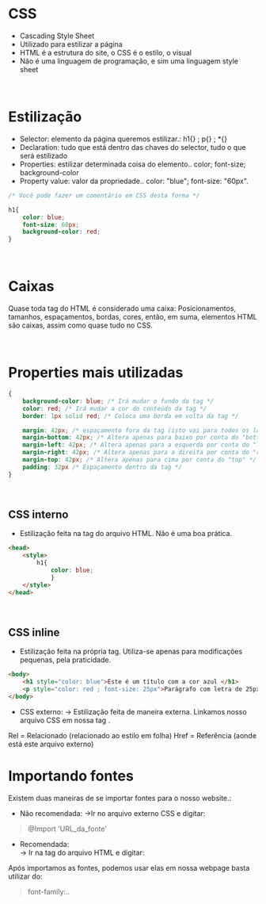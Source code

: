 # CSS
* Cascading Style Sheet 
* Utilizado para estilizar a página 
* HTML é a estrutura do site, o CSS é o estilo, o visual
* Não é uma linguagem de programação, e sim uma linguagem style sheet

</br>

# Estilização
<ul>
<li> Selector: elemento da página queremos estilizar.: h1{} ; p{} ; *{} </li>
<li> Declaration: tudo que está dentro das chaves do selector, tudo o que será estilizado </li>
<li> Properties: estilizar determinada coisa do elemento.. color; font-size; background-color  </li>
<li> Property value: valor da propriedade.. color: "blue"; font-size: "60px". </li>
</ul>

```css  
/* Você pode fazer um comentário em CSS desta forma */ 

h1{ 
    color: blue;
    font-size: 60px;
    background-color: red; 
}
``` 

</br>

# Caixas
Quase toda tag do HTML é considerado uma caixa: 
Posicionamentos, tamanhos, espaçamentos, bordas, cores, então, em suma, elementos HTML são caixas, assim como quase
tudo no CSS.

</br>

# Properties mais utilizadas 
```css 
{ 
    background-color: blue; /* Irá mudar o fundo da tag */ 
    color: red; /* Irá mudar a cor do conteúdo da tag */
    border: 1px solid red; /* Coloca uma borda em volta da tag */ 

    margin: 42px; /* espaçamento fora da tag (isto vai para todos os lados) */
    margin-bottom: 42px; /* Altera apenas para baixo por conta do "bottom" */ 
    margin-left: 42px; /* Altera apenas para a esquerda por conta do "left"  */
    margin-right: 42px; /* Altera apenas para a direita por conta do "right" */ 
    margin-top: 42px; /* Altera apenas para cima por conta do "top" */
    padding: 32px /* Espaçamento dentro da tag */
}
```
</br>

## CSS interno
- Estilização feita na tag <head> do arquivo HTML. Não é uma boa prática.
```html 
<head>
    <style>
        h1{
            color: blue; 
            }
    </style>
</head>
```

</br>

## CSS inline 
- Estilização feita na própria tag. Utiliza-se apenas para modificações pequenas, pela praticidade.
```html
<body>
    <h1 style="color: blue">Este é um título com a cor azul </h1>
    <p style="color: red ; font-size: 25px">Parágrafo com letra de 25px da cor vermelha </p>
</body>
```

* CSS externo: 
-> Estilização feita de maneira externa. Linkamos nosso arquivo CSS em nossa tag <head>.
<head>
    <link rel="stylesheet" href="style.css" />
    Rel = Relacionado (relacionado ao estilo em folha)
    Href = Referência (aonde está este arquivo externo)
</head>


# Importando fontes
Existem duas maneiras de se importar fontes para o nosso website.:

* Não recomendada: 
->Ir no arquivo externo CSS e digitar: 
> @Import 'URL_da_fonte'


* Recomendada:  
-> Ir na tag <head> do arquivo HTML e digitar: 
<head>
    <link rel="stylesheet" href="URL_da_fonte">
<head>


Após importamos as fontes, podemos usar elas em nossa webpage 
basta utilizar do:
> font-family:..